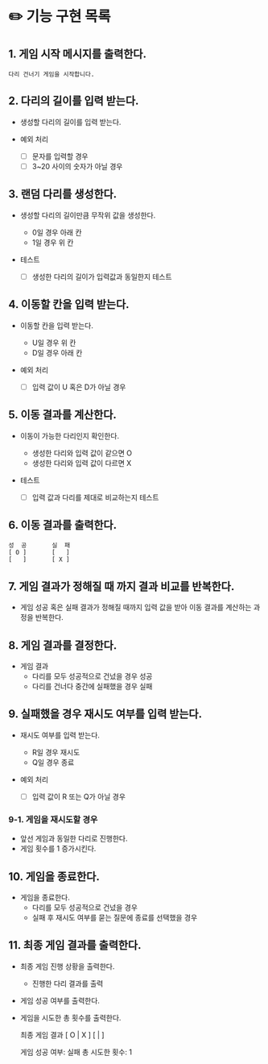 # ✏️ 기능 구현 목록

## 1. 게임 시작 메시지를 출력한다.

    다리 건너기 게임을 시작합니다.

## 2. 다리의 길이를 입력 받는다.

- 생성할 다리의 길이를 입력 받는다.

- 예외 처리
    - [ ] 문자를 입력할 경우
    - [ ] 3~20 사이의 숫자가 아닐 경우

## 3. 랜덤 다리를 생성한다.

- 생성할 다리의 길이만큼 무작위 값을 생성한다.
    - 0일 경우 아래 칸
    - 1일 경우 위 칸


- 테스트
    - [ ] 생성한 다리의 길이가 입력값과 동일한지 테스트

## 4. 이동할 칸을 입력 받는다.

- 이동할 칸을 입력 받는다.
    - U일 경우 위 칸
    - D일 경우 아래 칸


- 예외 처리
    - [ ] 입력 값이 U 혹은 D가 아닐 경우

## 5. 이동 결과를 계산한다.

- 이동이 가능한 다리인지 확인한다.
    - 생성한 다리와 입력 값이 같으면 O
    - 생성한 다리와 입력 값이 다르면 X


- 테스트
    - [ ] 입력 값과 다리를 제대로 비교하는지 테스트

## 6. 이동 결과를 출력한다.

    성  공       실  패
    [ O ]       [   ] 
    [   ]       [ X ]

## 7. 게임 결과가 정해질 때 까지 결과 비교를 반복한다.

- 게임 성공 혹은 실패 결과가 정해질 때까지 입력 값을 받아 이동 결과를 계산하는 과정을 반복한다.

## 8. 게임 결과를 결정한다.

- 게임 결과
    - 다리를 모두 성공적으로 건넜을 경우 성공
    - 다리를 건너다 중간에 실패했을 경우 실패

## 9. 실패했을 경우 재시도 여부를 입력 받는다.

- 재시도 여부를 입력 받는다.
    - R일 경우 재시도
    - Q일 경우 종료


- 예외 처리
    - [ ] 입력 값이 R 또는 Q가 아닐 경우

### 9-1. 게임을 재시도할 경우

- 앞선 게임과 동일한 다리로 진행한다.
- 게임 횟수를 1 증가시킨다.

## 10. 게임을 종료한다.

- 게임을 종료한다.
    - 다리를 모두 성공적으로 건넜을 경우
    - 실패 후 재시도 여부를 묻는 질문에 종료를 선택했을 경우

## 11. 최종 게임 결과를 출력한다.

- 최종 게임 진행 상황을 출력한다.
    - 진행한 다리 결과를 출력
- 게임 성공 여부를 출력한다.
- 게임을 시도한 총 횟수를 출력한다.


    최종 게임 결과
    [ O | X ]
    [   |   ]
    
    게임 성공 여부: 실패
    총 시도한 횟수: 1